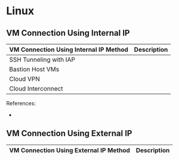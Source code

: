 # Linux

## VM Connection Using Internal IP

| VM Connection Using Internal IP Method | Description |
| --- | --- |
| SSH Tunneling with IAP | |
| Bastion Host VMs | |
| Cloud VPN | |
| Cloud Interconnect | |

References:
* [](https://cloud.google.com/compute/docs/connect/ssh-internal-ip)

## VM Connection Using External IP

| VM Connection Using External IP Method | Description |
| --- | --- |
